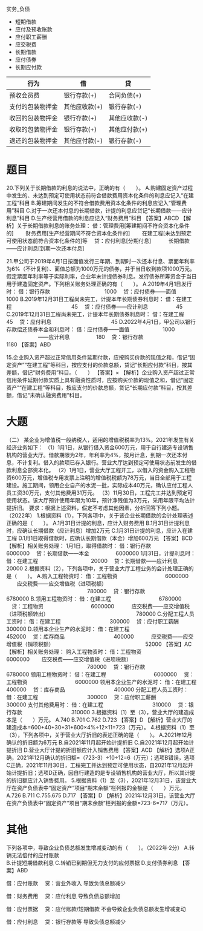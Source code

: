 实务_负债
- 短期借款
- 应付及预收账款
- 应付职工薪酬
- 应交税费
- 长期借款
- 应付债券
- 长期应付款












行为|借|贷
--|--|--
预收会员费|银行存款(+)|合同负债(+)
支付的包装物押金|其他应收款(+)|银行存款(-)
收回的包装物押金|银行存款(+)|其他应收款(-)
收取的包装物押金|银行存款(+)|其他应付款(+)
退还的包装物押金|其他应付款(-)|银行存款(-)


# 题目
20.下列关于长期借款的利息的说法中，正确的有（　　）。
A.购建固定资产过程中发生的、未达到预定可使用状态前符合借款费用资本化条件的利息应记入“在建工程”科目
B.筹建期间发生的不符合借款费用资本化条件的利息应记入“管理费用”科目
C.对于一次还本付息的长期借款，计提的利息应贷记“长期借款——应计利息”科目
D.生产经营用借款的利息应记入“财务费用”科目
【答案】ABCD
【解析】关于长期借款利息的账务处理：
借：管理费用[筹建期间不符合资本化条件的]
　　财务费用[生产经营期间不符合资本化条件的]
　　在建工程[未达到预定可使用状态前符合资本化条件的]等
　贷：应付利息[分期付息]
　　　长期借款——应计利息[到期一次还本付息]





21.甲公司于2019年4月1日按面值发行三年期、到期时一次还本付息、票面年利率为6%（不计复利）、面值总额为1000万元的债券，并于当日收到款项1000万元。假定票面年利率等于实际利率，企业年末计提债券利息。发行债券所筹资金于当日用于建造固定资产。下列相关账务处理正确的有（　　）。
A.2019年4月1日发行时：
借：银行存款　　　　　　　　　　 1000
　贷：应付债券——面值　　　　　　 1000
B.2019年12月31日工程尚未完工，计提本年长期债券利息时：
借：在建工程　　　　　　　　　　　 45
　贷：应付债券——应计利息　　　　　 45
C.2019年12月31日工程尚未完工，计提本年长期债券利息时：
借：在建工程　　　　　　　　　　　 45
　贷：应付利息　　　　　　　　　　　 45
D.2022年4月1日，甲公司以银行存款偿还债券本金和利息时：
借：应付债券——面值　　　　　　 1000
　　　　　　——应计利息　　　　　180
　贷：银行存款　　　　　　　　　　 1180
【答案】ABD

15.企业购入资产超过正常信用条件延期付款，应按购买价款的现值之和，借记“固定资产”“在建工程”等科目，按应支付的价款总额，贷记“长期应付款”科目，按其差额，借记“财务费用”科目。（　　）
【答案】×
【解析】企业购入资产超过正常信用条件延期付款实质上具有融资性质时，应按购买价款的现值之和，借记“固定资产”“在建工程”等科目，按应支付的价款总额，贷记“长期应付款”科目，按其差额，借记“未确认融资费用”科目。


# 大题

（二）
某企业为增值税一般纳税人，适用的增值税税率为13%。2021年发生有关经济业务如下：
（1）1月1日，从银行借入资金600万元，用于自行建造专设销售机构的营业大厅。借款期限为2年，年利率为4%，按月计息，到期一次还本付息，不计复利。借入的款项已存入银行。营业大厅达到预定可使用状态前发生的借款利息全部资本化。
（2）1月1日，营业大厅工程开工，以借入的资金购入工程物资600万元，增值税专用发票上注明的增值税税额为78万元，当日全部用于工程建设。施工期间，领用企业自产的水泥一批，实际成本40万元，确认应付工程人员工资30万元，支付其他费用31万元。
（3）11月30日，工程完工并达到预定可使用状态。该大厅预计使用年限为10年，预计净残值为3万元，采用年限平均法计提折旧。
要求：根据上述资料，假定不考虑其他因素，分析回答下列小题。（2022年）
1.根据资料（1），下列各项中，关于该企业长期借款的会计处理表述正确的是（　　）。
A.1月31日计提的利息，应计入财务费用
B.1月31日计提利息时，应确认长期借款（应计利息）增加2万元
C.1月31日计提的利息，应计入在建工程
D.1月1日取得借款时，应确认长期借款（本金）增加600万元
【答案】BCD
【解析】相关账务处理：
1月1日，取得借款时：
借：银行存款　　　　　　　　　6000000
　贷：长期借款——本金　　　　　6000000
1月31日，计提利息时：
借：在建工程　　　　　　　　　　20000
　贷：长期借款——应计利息　　　　20000
2.根据资料（2），下列各项中，关于营业大厅工程业务的会计处理正确的是（　　）。
A.购入工程物资时：
借：工程物资　　　　　　　　　6000000
　　应交税费——应交增值税（进项税额）
　　　　　　　　　　　　　　　 780000
　贷：银行存款　　　　　　　　　6780000
B.领用工程物资时：
借：在建工程　　　　　　　　　6780000
　贷：工程物资　　　　　　　　　6000000
　　　应交税费——应交增值税（进项税额转出）
　　　　　　　　　　　　　　　　 780000
C.分配工程人员工资时：
借：在建工程　　　　　　　　　 300000
　贷：应付职工薪酬　　　　　　　 300000
D.领用本企业生产的水泥时：
借：在建工程　　　　　　　　　 452000
　贷：库存商品　　　　　　　　　 400000
　　　应交税费——应交增值税（销项税额）
　　　　　　　　　　　　　　　　　52000
【答案】AC
【解析】相关账务处理：
购入工程物资时：
借：工程物资　　　　　　　　　6000000
　　应交税费——应交增值税（进项税额）
　　　　　　　　　　　　　　　 780000
　贷：银行存款　　　　　　　　　6780000
领用工程物资时：
借：在建工程　　　　　　　　　6000000
　贷：工程物资　　　　　　　　　6000000
领用本企业生产的水泥时：
借：在建工程　　　　　　　　　 400000
　贷：库存商品　　　　　　　　　 400000
分配工程人员工资时：
借：在建工程　　　　　　　　　 300000
　贷：应付职工薪酬　　　　　　　 300000
支付其他费用时：
借：在建工程　　　　　　　　　 310000
　贷：银行存款　　　　　　　　　 310000
3.根据资料（1）至（3），营业大厅的建造成本是（　　）万元。
A.740
B.701
C.762
D.723
【答案】D
【解析】营业大厅的建造成本=600+40+30+31+600×4%÷12×11=723（万元）。
4.根据资料（1）至（3），下列各项中，关于营业大厅折旧的表述正确的是（　　）。
A.2021年12月确认的折旧额为6万元
B.自2021年11月起开始计提折旧
C.自2021年12月起开始计提折旧
D.营业大厅计提的折旧额应计入销售费用
【答案】ACD
【解析】选项A正确，2021年12月确认的折旧额=（723-3）÷10÷12=6（万元）；选项B错误，选项C正确，2021年11月30日，工程完工并达到预定可使用状态，自2021年12月起开始计提折旧；选项D正确，因自行建造的是专设销售机构的营业大厅，所以其计提的折旧额应计入销售费用。
5.根据资料（1）至（3），2021年12月31日，该营业大厅在资产负债表中“固定资产”项目“期末余额”栏列报的金额是（　　）万元。
A.726
B.711
C.755.675
D.717
【答案】D
【解析】2021年12月31日，该营业大厅在资产负债表中“固定资产”项目“期末余额”栏列报的金额=723-6=717（万元）。





# 其他

下列各项中，导致企业负债总额发生增减变动的有（　　）。（2022年·2分）
A.转销无法偿付的应付账款	
B.计提短期借款利息
C.转销已到期但无力支付的应付票据
D.支付债券利息
【答案】ABD


借：应付账款
　贷：营业外收入
导致负债总额减少

借：财务费用
　贷：应付利息
导致负债总额增加

借：应付票据
　贷：应付账款/短期借款
不会导致企业负债总额发生增减变动

借：应付利息
　贷：银行存款等
导致负债总额减少

